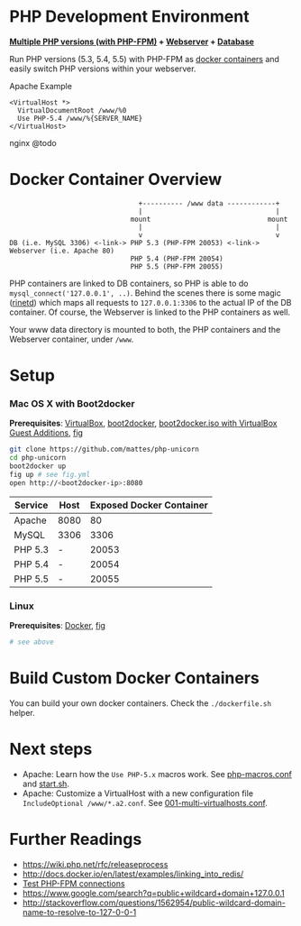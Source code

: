 PHP Development Environment
===========================

__[Multiple PHP versions (with PHP-FPM)](https://github.com/mattes/php-unicorn/tree/master/php) + [Webserver](https://github.com/mattes/php-unicorn/tree/master/http) + [Database](https://github.com/mattes/php-unicorn/tree/master/db)__


Run PHP versions (5.3, 5.4, 5.5) with PHP-FPM as [docker containers](http://www.docker.io)
and easily switch PHP versions within your webserver.

Apache Example
```
<VirtualHost *>
  VirtualDocumentRoot /www/%0
  Use PHP-5.4 /www/%{SERVER_NAME}
</VirtualHost>
```
nginx @todo


Docker Container Overview
=========================

```
                                +---------- /www data ------------+
                                |                                 |
                              mount                             mount    
                                |                                 |
                                v                                 v
DB (i.e. MySQL 3306) <-link-> PHP 5.3 (PHP-FPM 20053) <-link-> Webserver (i.e. Apache 80)
                              PHP 5.4 (PHP-FPM 20054)
                              PHP 5.5 (PHP-FPM 20055) 
```                          


PHP containers are linked to DB containers, so PHP is able to do ``mysql_connect('127.0.0.1', ..)``. 
Behind the scenes there is some magic ([rinetd](http://www.lenzg.net/rinetd/rinetd.html)) which maps all requests to ``127.0.0.1:3306`` to the actual IP of the DB container. 
Of course, the Webserver is linked to the PHP containers as well. 

Your www data directory is mounted to both, the PHP containers and the Webserver container, under ``/www``.


Setup
=====

### Mac OS X with Boot2docker

__Prerequisites__: [VirtualBox](https://www.virtualbox.org), [boot2docker](http://boot2docker.github.io),
[boot2docker.iso with VirtualBox Guest Additions](https://medium.com/boot2docker-lightweight-linux-for-docker/boot2docker-together-with-virtualbox-guest-additions-da1e3ab2465c),
[fig](http://orchardup.github.io/fig)

```bash
git clone https://github.com/mattes/php-unicorn
cd php-unicorn
boot2docker up
fig up # see fig.yml
open http://<boot2docker-ip>:8080
```

Service | Host | Exposed Docker Container
--------|------|-------------------------
Apache  | 8080 | 80
MySQL   | 3306 | 3306
PHP 5.3 | -    | 20053          
PHP 5.4 | -    | 20054          
PHP 5.5 | -    | 20055     



### Linux

__Prerequisites__: [Docker](http://www.docker.io), [fig](http://orchardup.github.io/fig)

```bash
# see above
```



Build Custom Docker Containers
==============================

You can build your own docker containers. Check the ``./dockerfile.sh`` helper.


Next steps
==========

 * Apache: Learn how the ``Use PHP-5.x`` macros work. See [php-macros.conf](https://github.com/mattes/php-unicorn/blob/master/http/apache/php-macros.conf) and [start.sh](https://github.com/mattes/php-unicorn/blob/master/http/apache/start.sh).
 * Apache: Customize a VirtualHost with a new configuration file ```IncludeOptional /www/*.a2.conf```. See [001-multi-virtualhosts.conf](https://github.com/mattes/php-unicorn/blob/master/http/apache/001-multi-virtualhosts.conf).


Further Readings
================
 * https://wiki.php.net/rfc/releaseprocess
 * http://docs.docker.io/en/latest/examples/linking_into_redis/
 * [Test PHP-FPM connections](https://gist.github.com/mattes/7488172)
 * https://www.google.com/search?q=public+wildcard+domain+127.0.0.1
 * http://stackoverflow.com/questions/1562954/public-wildcard-domain-name-to-resolve-to-127-0-0-1

